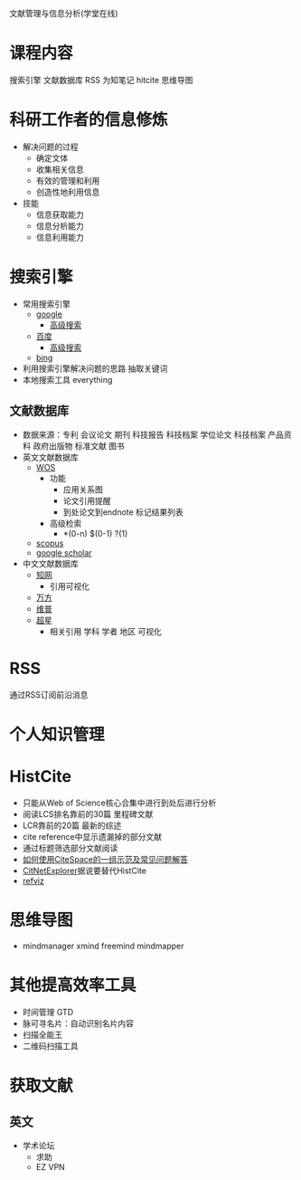 文献管理与信息分析(学堂在线)

# 课程内容

搜索引擎 文献数据库 RSS 为知笔记 hitcite 思维导图 

# 科研工作者的信息修炼

* 解决问题的过程
	* 确定文体
	* 收集相关信息
	* 有效的管理和利用
	* 创造性地利用信息
* 技能
	* 信息获取能力
	* 信息分析能力
	* 信息利用能力

# 搜索引擎

* 常用搜索引擎
	* [google](https://google.com)
		* [高级搜索](https://www.google.co.jp/advanced_search)
	* [百度](https://www.baidu.com/)
		* [高级搜索](https://www.baidu.com/gaoji/advanced.html)
	* [bing](http://cn.bing.com/)
* 利用搜索引擎解决问题的思路 抽取关键词
* 本地搜索工具 everything

## 文献数据库

* 数据来源：专利 会议论文 期刊 科技报告 科技档案 学位论文 科技档案 产品资料 政府出版物 标准文献 图书
* 英文文献数据库
	* [WOS](webofknowledge.com)
		* 功能
			* 应用关系图
			* 论文引用提醒
			* 到处论文到endnote 标记结果列表
		* 高级检索
			* *(0-n) $(0-1) ?(1)
	* [scopus](https://www.scopus.com/)
	* [google scholar](https://scholar.google.com/schhp?hl=zh-CN)
* 中文文献数据库
	* [知网](http://www.cnki.net/)
		* 引用可视化
	* [万方](http://www.wanfangdata.com.cn/)
	* [维普](http://www.cqvip.com/)
	* [超星](https://www.chaoxing.com/)
		* 相关引用 学科 学者 地区 可视化

# RSS 
通过RSS订阅前沿消息
# 个人知识管理
# HistCite

* 只能从Web of Science核心合集中进行到处后进行分析
* 阅读LCS排名靠前的30篇 里程碑文献
* LCR靠前的20篇 最新的综述
* cite reference中显示遗漏掉的部分文献
* 通过标题筛选部分文献阅读
* [如何使用CiteSpace的一组示范及常见问题解答](http://blog.sciencenet.cn/blog-496649-838067.html)
* [CitNetExplorer](www.citnetexplorer.n)据说要替代HistCite
* [refviz]()

# 思维导图

* mindmanager xmind freemind mindmapper

# 其他提高效率工具
* 时间管理 GTD
* 脉可寻名片：自动识别名片内容
* 扫描全能王
* 二维码扫描工具

# 获取文献
## 英文
* 学术论坛
	* 求助
	* EZ VPN
